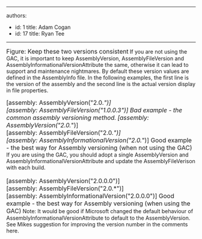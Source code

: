 

---
authors:
  - id: 1
    title: Adam Cogan
  - id: 17
    title: Ryan Tee
---




<span class='intro'> 
  <img alt="" class="ms-rteCustom-ImageArea" src="/Standards/SoftwareDevelopment/RulesToBetterDotNETProjects/PublishingImages/VersionConsistent1.jpg" /> <br>
<font class="ms-rteCustom-FigureNormal" size="+0">Figure&#58; Keep these two versions consistent</font> If you are not using the GAC, it is important to keep AssemblyVersion, AssemblyFileVersion and AssemblyInformationalVersionAttribute the same, otherwise it can lead to support and maintenance nightmares. By default these version values are defined in the AssemblyInfo file. In the following examples, the first line is the version of the assembly and the second line is the actual version display in file properties.<br>
 </span>


  <font class="ms-rteCustom-CodeArea" size="+0">[assembly&#58; AssemblyVersion(<font class="ms-rteCustom-Highlight" size="+0">&quot;2.0.*&quot;</font>)]<br>
[assembly&#58; AssemblyFileVersion(<font class="ms-rteCustom-Highlight" size="+0">&quot;1.0.0.3&quot;</font>)] </font>
  <font class="ms-rteCustom-FigureBad" size="+0">Bad example - the common assembly versioning method.</font> <font class="ms-rteCustom-CodeArea" size="+0">[assembly&#58; AssemblyVersion(<font class="ms-rteCustom-Highlight" size="+0">&quot;2.0.*&quot;</font>)]<br>
[assembly&#58; AssemblyFileVersion(<font class="ms-rteCustom-Highlight" size="+0">&quot;2.0.*&quot;</font>)] <br>
[assembly&#58; AssemblyInformationalVersion(<font class="ms-rteCustom-Highlight" size="+0">&quot;2.0.*&quot;</font>)] </font><font class="ms-rteCustom-FigureGood" size="+0">Good example - the best way for Assembly versioning (when not using the GAC)</font> If you are using the GAC, you should adopt a single AssemblyVersion and AssemblyInformationalVersionAttribute and update the AssemblyFileVerison with each build.<br>
<br>
<font class="ms-rteCustom-CodeArea" size="+0">[assembly&#58; AssemblyVersion(<font class="ms-rteCustom-Highlight" size="+0">&quot;2.0.0.0&quot;</font>)]<br>
[assembly&#58; AssemblyFileVersion(<font class="ms-rteCustom-Highlight" size="+0">&quot;2.0.*&quot;</font>)]<br>
[assembly&#58; AssemblyInformationalVersion(<font class="ms-rteCustom-Highlight" size="+0">&quot;2.0.0.0&quot;</font>)] </font><font class="ms-rteCustom-FigureGood" size="+0">Good example - the best way for Assembly versioning (when using the GAC)</font> Note&#58; It would be good if Microsoft changed the default behaviour of AssemblyInformationalVersionAttribute to default to the AssemblyVersion. See Mikes suggestion for improving the version number in the comments here. 



